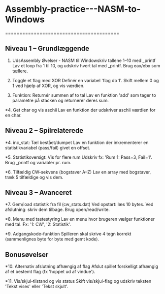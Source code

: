 # Assembly-practice---NASM-to-Windows

========================================

Niveau 1 – Grundlæggende
------------------------
1. UdsAssembly Øvelser - NASM til Windowskriv tallene 1–10 med _printf
Lav et loop fra 1 til 10, og udskriv hvert tal med _printf. Brug eax/ebx som tællere.

2. Toggle et flag med XOR
Definér en variabel 'flag db 1'. Skift mellem 0 og 1 ved hjælp af XOR, og vis værdien.

3. Funktion: Returnér summen af to tal
Lav en funktion 'add' som tager to parametre på stacken og returnerer deres sum.

*4. Get char og vis aschii
Lav en funktion der udskriver aschii værdien for en char.

Niveau 2 – Spilrelaterede
-------------------------
*4. inc_stat: Tæl bestået/dumpet
Lav en funktion der inkrementerer en statistikvariabel (pass/fail) givet en offset.

*5. Statistikoversigt: Vis for flere rum
Udskriv fx: 'Rum 1: Pass=3, Fail=1'. Brug _printf og variabler pr. rum.

*6. Tilfældig CW-sekvens (bogstaver A–Z)
Lav en array med bogstaver, træk 5 tilfældige og vis dem.


Niveau 3 – Avanceret
--------------------
*7. Gem/load statistik fra fil (cw_stats.dat)
Ved opstart: læs 10 bytes. Ved afslutning: skriv dem tilbage. Brug open/read/write.

*8. Menu med tastestyring
Lav en menu hvor brugeren vælger funktioner med tal. Fx: '1: CW', '2: Statistik'.

*9. Adgangskode-funktion
Spilleren skal skrive 4 tegn korrekt (sammenlignes byte for byte med gemt kode).


Bonusøvelser
------------
*10. Alternativ afslutning afhængig af flag
Afslut spillet forskelligt afhængig af et bestemt flag (fx 'hoppet ud af vindue').

*11. Vis/skjul-tilstand og vis status
Skift vis/skjul-flag og udskriv teksten 'Tekst vises' eller 'Tekst skjult'.


